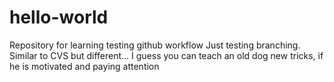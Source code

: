 # hello-world
Repository for learning testing github workflow
Just testing branching. Similar to CVS but different...
I guess you can teach an old dog new tricks, if he is motivated and paying attention
